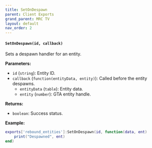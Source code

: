 ```yaml
--- 
title: SetOnDespawn 
parent: Client Exports 
grand_parent: MRC TV 
layout: default
nav_order: 2
--- 
```

#### `SetOnDespawn(id, callback)`
Sets a despawn handler for an entity.

**Parameters:**
- `id` (`string`): Entity ID.
- `callback` (`function(entityData, entity)`): Called before the entity despawns.
  - `entityData` (`table`): Entity data.
  - `entity` (`number`): GTA entity handle.

**Returns:**
- `boolean`: Success status.

**Example:**
```lua
exports['rebound_entities']:SetOnDespawn(id, function(data, ent) 
    print("Despawned", ent)
end)


